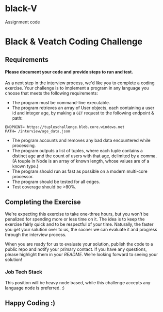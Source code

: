 # black-V
Assignment code
#  Black & Veatch Coding Challenge

## Requirements
#### Please document your code and provide steps to run and test.
As a next step in the interview process, we'd like you to complete a coding exercise. 
Your challenge is to implement a program in any language you choose that meets the following requirements:

* The program must be command-line executable.
* The program retrieves an array of User objects, each containing a user id and integer age, by making a `GET` request to the following endpoint & path:

 ```shell
ENDPOINT= https://tupleschallenge.blob.core.windows.net
PATH= /interview/age_data.json
 ```

* The program accounts and removes any bad data encountered while processing.
* The program outputs a list of tuples, where each tuple contains a distinct age and the count of users with that age, delimited by a comma. (A touple in Node is an array of known length, whose values are of a known type.)
* The program should run as fast as possible on a modern multi-core processor.
* The program should be tested for all edges.
* Test coverage should be >80%.


## Completing the Exercise

We're expecting this exercise to take one-three hours, but you won't be penalized for spending more or less time on it. The idea is to keep the exercise fairly quick and to be respectful of your time. Naturally, the faster you get your solution over to us, the sooner we can evaluate it and progress through the interview process.

When you are ready for us to evaluate your solution, publish the code to a public repo and notify your primary contact. If you have any questions, please highlight them in your *README*. We’re looking forward to seeing your solution!



### Job Tech Stack

This position will be heavy node based, while this challenge accepts any language node is preferred. :) 

## Happy Coding :)

